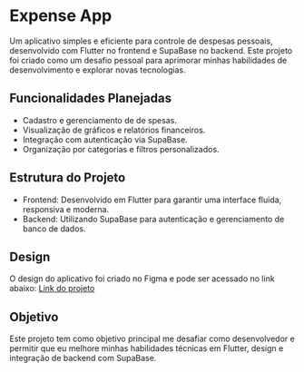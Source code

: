 
# Expense App

Um aplicativo simples e eficiente para controle de despesas pessoais, desenvolvido com Flutter no frontend e SupaBase no backend. Este projeto foi criado como um desafio pessoal para aprimorar minhas habilidades de desenvolvimento e explorar novas tecnologias.

## Funcionalidades Planejadas
- Cadastro e gerenciamento de de    spesas.
- Visualização de gráficos e relatórios financeiros.
- Integração com autenticação via SupaBase.
- Organização por categorias e filtros personalizados.

## Estrutura do Projeto
- Frontend: Desenvolvido em Flutter para garantir uma interface fluida, responsiva e moderna.
- Backend: Utilizando SupaBase para autenticação e gerenciamento de banco de dados.
## Design
O design do aplicativo foi criado no Figma e pode ser acessado no link abaixo:
[Link do projeto](https://www.figma.com/design/vQzApZhqZFDFp1td5K4asQ/Financy-App?node-id=0-1&node-type=canvas&t=c0zeMT8U2vfTGhwU-0)

## Objetivo
Este projeto tem como objetivo principal me desafiar como desenvolvedor e permitir que eu melhore minhas habilidades técnicas em Flutter, design e integração de backend com SupaBase.

